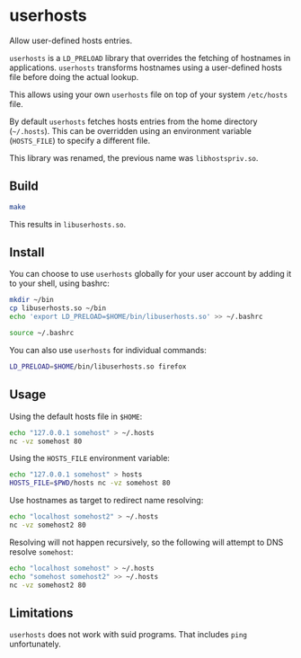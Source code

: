 # userhosts

Allow user-defined hosts entries.

`userhosts` is a `LD_PRELOAD` library that overrides the fetching of hostnames
in applications. `userhosts` transforms hostnames using a user-defined hosts
file before doing the actual lookup.

This allows using your own `userhosts` file on top of your system `/etc/hosts`
file.

By default `userhosts` fetches hosts entries from the home directory
(`~/.hosts`). This can be overridden using an environment variable
(`HOSTS_FILE`) to specify a different file.

This library was renamed, the previous name was `libhostspriv.so`.

## Build

```sh
make
```

This results in `libuserhosts.so`.

## Install

You can choose to use `userhosts` globally for your user account by adding it
to your shell, using bashrc:

```sh
mkdir ~/bin
cp libuserhosts.so ~/bin
echo 'export LD_PRELOAD=$HOME/bin/libuserhosts.so' >> ~/.bashrc

source ~/.bashrc
```

You can also use `userhosts` for individual commands:

```sh
LD_PRELOAD=$HOME/bin/libuserhosts.so firefox
```

## Usage

Using the default hosts file in `$HOME`:

```sh
echo "127.0.0.1 somehost" > ~/.hosts
nc -vz somehost 80
```

Using the `HOSTS_FILE` environment variable:

```sh
echo "127.0.0.1 somehost" > hosts
HOSTS_FILE=$PWD/hosts nc -vz somehost 80
```

Use hostnames as target to redirect name resolving:

```sh
echo "localhost somehost2" > ~/.hosts
nc -vz somehost2 80
```

Resolving will not happen recursively, so the following will attempt to DNS
resolve `somehost`:

```sh
echo "localhost somehost" > ~/.hosts
echo "somehost somehost2" >> ~/.hosts
nc -vz somehost2 80
```

## Limitations

`userhosts` does not work with suid programs. That includes `ping`
unfortunately.
